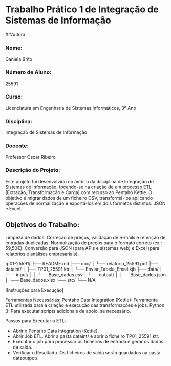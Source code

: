 # Trabalho Prático 1 de Integração de Sistemas de Informação

##Autora
### Nome: 
Daniela Brito
### Número de Aluno: 
25591
### Curso: 
Licenciatura em Engenharia de Sistemas Informáticos, 3º Ano
### Disciplina: 
Integração de Sistemas de Informação
### Docente: 
Professor Óscar Ribeiro
### Descrição do Projeto:
Este projeto foi desenvolvido no âmbito da disciplina de Integração de Sistemas de Informação, focando-se na criação de um processo ETL (Extração, Transformação e Carga) com recurso ao Pentaho Kettle. O objetivo é migrar dados de um ficheiro CSV, transformá-los aplicando operações de normalização e exportá-los em dois formatos distintos: JSON e Excel.

## Objetivos do Trabalho:
Limpeza de dados: Correção de preços, validação de e-mails e remoção de entradas duplicadas.
Normalização de preços para o formato correto (ex.: 59,50€).
Conversão para JSON (para APIs e sistemas web) e Excel (para relatórios e análises empresariais).

tp01-25591/
├── README.md
├── doc/
│   └── relatorio_25591.pdf
├── dataint/
│   ├── TP01_25591.ktr
│   └── Enviar_Tabela_Email.kjb
├── data/
│   ├── input/
│   │   └── Base_dados.csv
│   └── output/
│       ├── Base_dados.json
│       └── Base_dados.xlsx
└── src/
    └── N/A


[Instruções para Execução]

Ferramentas Necessárias:
Pentaho Data Integration (Kettle): Ferramenta ETL utilizada para a criação e execução das transformações e jobs.
Python 3: Para executar scripts adicionais de apoio, se necessário.

Passos para Executar o ETL:
 - Abrir o Pentaho Data Integration (Kettle).
 - Abrir Job ETL. Abrir a pasta dataint/ e abrir o ficheiro TP01_25591.ktr.
 - Executar o job para processar os ficheiros de entrada e gerar os dados de saída.
 - Verificar o Resultado. Os ficheiros de saída serão guardados na pasta dataoutput/.
